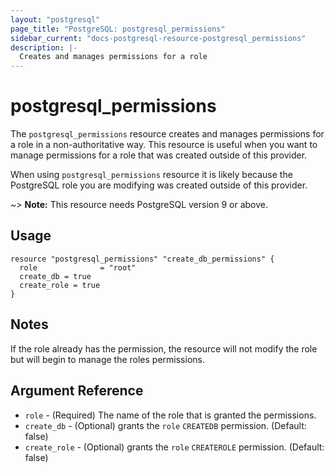 ```yaml
---
layout: "postgresql"
page_title: "PostgreSQL: postgresql_permissions"
sidebar_current: "docs-postgresql-resource-postgresql_permissions"
description: |-
  Creates and manages permissions for a role
---
```


# postgresql\_permissions

The ``postgresql_permissions`` resource creates and manages permissions for a role in a non-authoritative way. This resource is useful when you want to manage permissions for a role that was created outside of this provider.

When using ``postgresql_permissions`` resource it is likely because the PostgreSQL role you are modifying was created outside of this provider.

~> **Note:** This resource needs PostgreSQL version 9 or above.

## Usage

```hcl
resource "postgresql_permissions" "create_db_permissions" {
  role              = "root"
  create_db = true
  create_role = true
}
```

## Notes

If the role already has the permission, the resource will not modify the role but will begin to manage the roles permissions.

## Argument Reference

* `role` - (Required) The name of the role that is granted the permissions.
* `create_db` - (Optional) grants the `role` `CREATEDB` permission. (Default: false)
* `create_role` - (Optional) grants the `role` `CREATEROLE` permission. (Default: false)
